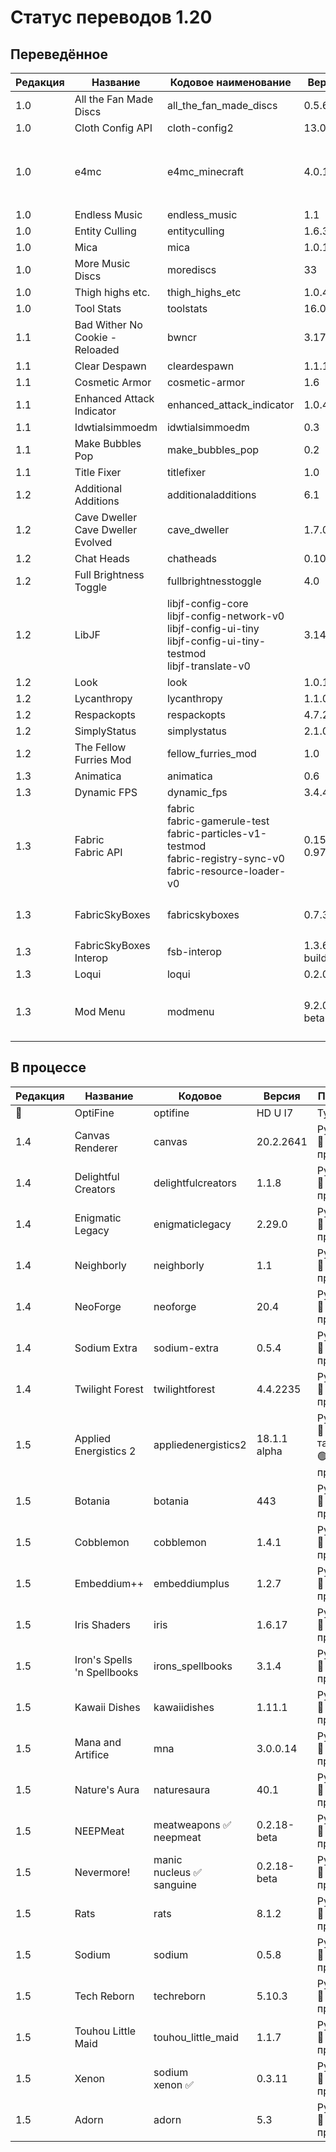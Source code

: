# Статус переводов 1.20

## Переведённое

| Редакция | Название | Кодовое наименование | Версия | Прогресс |
| - | - | - | - | - |
| 1.0 | All the Fan Made Discs | all_the_fan_made_discs | 0.5.6 | Русский 🔴 готов |
| 1.0 | Cloth Config API | cloth-config2 | 13.0.121 | Русский 🔴 готов |
| 1.0 | e4mc | e4mc_minecraft | 4.0.1 | Русский 🔴 и украинский 🟡 готовы. Украинский не модерировался. |
| 1.0 | Endless Music | endless_music | 1.1 | Русский 🔴 готов |
| 1.0 | Entity Culling | entityculling | 1.6.3.1 | Русский 🔴 готов |
| 1.0 | Mica | mica | 1.0.1 | Русский 🔴 готов |
| 1.0 | More Music Discs | morediscs | 33 | Русский 🔴 готов |
| 1.0 | Thigh highs etc. | thigh_highs_etc | 1.0.4 | Русский 🔴 готов |
| 1.0 | Tool Stats | toolstats | 16.0.7 | Русский 🔴 готов |
| 1.1 | Bad Wither No Cookie - Reloaded | bwncr | 3.17 | Русский 🔴 готов |
| 1.1 | Clear Despawn | cleardespawn | 1.1.15 | Русский 🔴 готов |
| 1.1 | Cosmetic Armor | cosmetic-armor | 1.6 | Русский 🔴 готов |
| 1.1 | Enhanced Attack Indicator | enhanced_attack_indicator | 1.0.4 | Русский 🔴 готов |
| 1.1 | Idwtialsimmoedm | idwtialsimmoedm | 0.3 | Русский 🔴 готов |
| 1.1 | Make Bubbles Pop | make_bubbles_pop | 0.2 | Русский 🔴 готов |
| 1.1 | Title Fixer | titlefixer | 1.0 | Русский 🔴 готов |
| 1.2 | Additional Additions | additionaladditions | 6.1 | Русский 🔴 готов |
| 1.2 | Cave Dweller<br>Cave Dweller Evolved | cave_dweller | 1.7.0 | Русский 🔴 готов |
| 1.2 | Chat Heads | chatheads | 0.10.32 | Русский 🔴 готов |
| 1.2 | Full Brightness Toggle | fullbrightnesstoggle | 4.0 | Русский 🔴 готов |
| 1.2 | LibJF | libjf-config-core<br>libjf-config-network-v0<br>libjf-config-ui-tiny<br>libjf-config-ui-tiny-testmod<br>libjf-translate-v0 | 3.14.3 | Русский 🔴 готов |
| 1.2 | Look | look | 1.0.1 | Русский 🔴 готов |
| 1.2 | Lycanthropy | lycanthropy | 1.1.0 | Русский 🔴 готов |
| 1.2 | Respackopts | respackopts | 4.7.2 | Русский 🔴 готов |
| 1.2 | SimplyStatus | simplystatus | 2.1.0 | Русский 🔴 готов |
| 1.2 | The Fellow Furries Mod | fellow_furries_mod | 1.0 | Русский 🔴 готов |
| 1.3 | Animatica | animatica | 0.6 | Русский 🔴 готов |
| 1.3 | Dynamic FPS | dynamic_fps | 3.4.4 | Русский 🔴 готов |
| 1.3 | Fabric<br>Fabric API | fabric<br>fabric-gamerule-test<br>fabric-particles-v1-testmod<br>fabric-registry-sync-v0<br>fabric-resource-loader-v0 | 0.15.10, 0.97.8 | Русский 🔴 готов |
| 1.3 | FabricSkyBoxes | fabricskyboxes | 0.7.3 | Русский 🔴 и татарский 🟢 готовы |
| 1.3 | FabricSkyBoxes Interop | fsb-interop | 1.3.6 build 52 | Русский 🔴 готов |
| 1.3 | Loqui | loqui | 0.2.0 | Русский 🔴 готов |
| 1.3 | Mod Menu | modmenu | 9.2.0 beta 2 | Русский 🔴 готов. Татарский 🟢 в процессе. |

## В процессе

| Редакция | Название | Кодовое | Версия | Прогресс |
| - | - | - | - | - |
| 🌌 | OptiFine | optifine | HD U I7 | Тупик 🌌 |
| 1.4 | Canvas Renderer | canvas | 20.2.2641 | Русский 🔴 в процессе |
| 1.4 | Delightful Creators | delightfulcreators | 1.1.8 | Русский 🔴 в процессе |
| 1.4 | Enigmatic Legacy | enigmaticlegacy | 2.29.0 | Русский 🔴 в процессе |
| 1.4 | Neighborly | neighborly | 1.1 | Русский 🔴 в процессе |
| 1.4 | NeoForge | neoforge | 20.4 | Русский 🔴 в процессе |
| 1.4 | Sodium Extra | sodium-extra | 0.5.4 | Русский 🔴 в процессе |
| 1.4 | Twilight Forest | twilightforest | 4.4.2235 | Русский 🔴 в процессе |
| 1.5 | Applied Energistics 2 | appliedenergistics2 | 18.1.1 alpha | Русский 🔴 и татарский 🟢 в процессе |
| 1.5 | Botania | botania | 443 | Русский 🔴 в процессе |
| 1.5 | Cobblemon | cobblemon | 1.4.1 | Русский 🔴 в процессе |
| 1.5 | Embeddium++ | embeddiumplus | 1.2.7 | Русский 🔴 в процессе |
| 1.5 | Iris Shaders | iris | 1.6.17 | Русский 🔴 в процессе |
| 1.5 | Iron's Spells 'n Spellbooks | irons_spellbooks | 3.1.4 | Русский 🔴 в процессе |
| 1.5 | Kawaii Dishes | kawaiidishes | 1.11.1 | Русский 🔴 в процессе |
| 1.5 | Mana and Artifice | mna | 3.0.0.14 | Русский 🔴 в процессе |
| 1.5 | Nature's Aura | naturesaura | 40.1 | Русский 🔴 в процессе |
| 1.5 | NEEPMeat | meatweapons ✅<br>neepmeat | 0.2.18-beta | Русский 🔴 в процессе |
| 1.5 | Nevermore! | manic<br>nucleus ✅<br>sanguine | 0.2.18-beta | Русский 🔴 в процессе |
| 1.5 | Rats | rats | 8.1.2 | Русский 🔴 в процессе |
| 1.5 | Sodium | sodium | 0.5.8 | Русский 🔴 в процессе |
| 1.5 | Tech Reborn | techreborn | 5.10.3 | Русский 🔴 в процессе |
| 1.5 | Touhou Little Maid | touhou_little_maid | 1.1.7 | Русский 🔴 в процессе |
| 1.5 | Xenon | sodium<br>xenon ✅ | 0.3.11 | Русский 🔴 в процессе |
| 1.5 | Adorn | adorn | 5.3 | Русский 🔴 в процессе |
